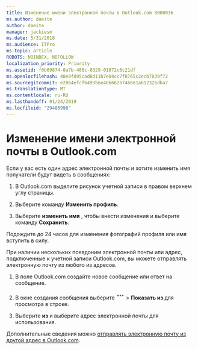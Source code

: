 ```yaml
---
title: Изменение имени электронной почты в Outlook.com 8000036
ms.author: daeite
author: daeite
manager: jackiesm
ms.date: 5/31/2018
ms.audience: ITPro
ms.topic: article
ROBOTS: NOINDEX, NOFOLLOW
localization_priority: Priority
ms.assetid: f0b69874-8a7b-480c-8329-01872c6c21df
ms.openlocfilehash: 48e9f895cad8d11b7e04cc7f8765c2ecb7839f72
ms.sourcegitcommit: e2864efcfb493b6e46b662b746661a61232bdba7
ms.translationtype: MT
ms.contentlocale: ru-RU
ms.lasthandoff: 01/24/2019
ms.locfileid: "29486990"
---
```

# <a name="change-your-email-name-in-outlookcom"></a>Изменение имени электронной почты в Outlook.com

Если у вас есть один адрес электронной почты и хотите изменить имя получатели будут видеть в сообщениях:
  
1. В Outlook.com выделите рисунок учетной записи в правом верхнем углу страницы.
    
2. Выберите команду **Изменить профиль**. 
    
3. Выберите **изменить имя** , чтобы внести изменения и выберите команду **Сохранить**. 
    
Подождите до 24 часов для изменения фотографий профиля или имя вступить в силу.
  
При наличии нескольких псевдоним электронной почты или адрес, подключенные к учетной записи Outlook.com, вы можете отправлять электронную почту из любого из адресов.
  
1. В поле Outlook.com создайте новое сообщение или ответ на сообщение.
    
2. В окне создания сообщения выберите ![более значок действия группы. ](media/b97ea7cd-eeb0-49c5-a564-7ca2d2e33909.png) \> **Показать из** для просмотра в строке. 
    
3. Выберите **из** и выберите адрес электронной почты для использования. 
    
Дополнительные сведения можно [отправлять электронную почту из другой адрес в Outlook.com](https://go.microsoft.com/fwlink/p/?linkid=2001701&amp;clcid=0x409).
  

